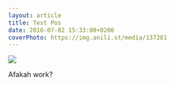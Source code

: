 ```yaml
---
layout: article
title: Test Pos
date: 2016-07-02 15:33:00+0200
coverPhoto: https://img.anili.st/media/137281
---
```


![](https://img.anili.st/media/137281)

Afakah work?
